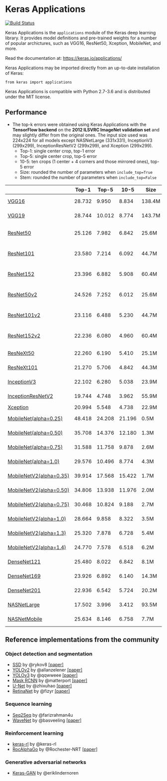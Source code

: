 # Keras Applications

[![Build Status](https://travis-ci.org/keras-team/keras-applications.svg?branch=master)](https://travis-ci.org/keras-team/keras-applications)

Keras Applications is the `applications` module of
the Keras deep learning library.
It provides model definitions and pre-trained weights for a number
of popular archictures, such as VGG16, ResNet50, Xception, MobileNet, and more.

Read the documentation at: https://keras.io/applications/

Keras Applications may be imported directly
from an up-to-date installation of Keras:

```
from keras import applications
```

Keras Applications is compatible with Python 2.7-3.6
and is distributed under the MIT license.

## Performance

- The top-k errors were obtained using Keras Applications with the **TensorFlow backend** on the **2012 ILSVRC ImageNet validation set** and may slightly differ from the original ones.
The input size used was 224x224 for all models except NASNetLarge (331x331), InceptionV3 (299x299), InceptionResNetV2 (299x299), and Xception (299x299).
  * Top-1: single center crop, top-1 error
  * Top-5: single center crop, top-5 error
  * 10-5: ten crops (1 center + 4 corners and those mirrored ones), top-5 error
  * Size: rounded the number of parameters when `include_top=True`
  * Stem: rounded the number of parameters when `include_top=False`

|                                                                | Top-1       | Top-5       | 10-5        | Size   | Stem   | References                                  |
|----------------------------------------------------------------|-------------|-------------|-------------|--------|--------|---------------------------------------------|
| [VGG16](keras_applications/vgg16.py)                           | 28.732      | 9.950       | 8.834       | 138.4M | 14.7M  | [[paper]](https://arxiv.org/abs/1409.1556) [[tf-models]](https://github.com/tensorflow/models/blob/master/research/slim/nets/vgg.py) |
| [VGG19](keras_applications/vgg19.py)                           | 28.744      | 10.012      | 8.774       | 143.7M | 20.0M  | [[paper]](https://arxiv.org/abs/1409.1556) [[tf-models]](https://github.com/tensorflow/models/blob/master/research/slim/nets/vgg.py) |
| [ResNet50](keras_applications/resnet.py)                       | 25.126      | 7.982       | 6.842       | 25.6M  | 23.6M  | [[paper]](https://arxiv.org/abs/1512.03385) [[tf-models]](https://github.com/tensorflow/models/blob/master/research/slim/nets/resnet_v1.py) [[torch]](https://github.com/facebook/fb.resnet.torch/blob/master/models/resnet.lua) |
| [ResNet101](keras_applications/resnet.py)                      | 23.580      | 7.214       | 6.092       | 44.7M  | 42.7M  | [[paper]](https://arxiv.org/abs/1512.03385) [[tf-models]](https://github.com/tensorflow/models/blob/master/research/slim/nets/resnet_v1.py) [[torch]](https://github.com/facebook/fb.resnet.torch/blob/master/models/resnet.lua) |
| [ResNet152](keras_applications/resnet.py)                      | 23.396      | 6.882       | 5.908       | 60.4M  | 58.4M  | [[paper]](https://arxiv.org/abs/1512.03385) [[tf-models]](https://github.com/tensorflow/models/blob/master/research/slim/nets/resnet_v1.py) [[torch]](https://github.com/facebook/fb.resnet.torch/blob/master/models/resnet.lua) |
| [ResNet50v2](keras_applications/resnet_v2.py)                  | 24.526      | 7.252       | 6.012       | 25.6M  | 23.6M  | [[paper]](https://arxiv.org/abs/1603.05027) [[tf-models]](https://github.com/tensorflow/models/blob/master/research/slim/nets/resnet_v2.py) [[torch]](https://github.com/facebook/fb.resnet.torch/blob/master/models/preresnet.lua) |
| [ResNet101v2](keras_applications/resnet_v2.py)                 | 23.116      | 6.488       | 5.230       | 44.7M  | 42.6M  | [[paper]](https://arxiv.org/abs/1603.05027) [[tf-models]](https://github.com/tensorflow/models/blob/master/research/slim/nets/resnet_v2.py) [[torch]](https://github.com/facebook/fb.resnet.torch/blob/master/models/preresnet.lua) |
| [ResNet152v2](keras_applications/resnet_v2.py)                 | 22.236      | 6.080       | 4.960       | 60.4M  | 58.3M  | [[paper]](https://arxiv.org/abs/1603.05027) [[tf-models]](https://github.com/tensorflow/models/blob/master/research/slim/nets/resnet_v2.py) [[torch]](https://github.com/facebook/fb.resnet.torch/blob/master/models/preresnet.lua) |
| [ResNeXt50](keras_applications/resnext.py)                     | 22.260      | 6.190       | 5.410       | 25.1M  | 23.0M  | [[paper]](https://arxiv.org/abs/1611.05431) [[torch]](https://github.com/facebookresearch/ResNeXt/blob/master/models/resnext.lua) |
| [ResNeXt101](keras_applications/resnext.py)                    | 21.270      | 5.706       | 4.842       | 44.3M  | 42.3M  | [[paper]](https://arxiv.org/abs/1611.05431) [[torch]](https://github.com/facebookresearch/ResNeXt/blob/master/models/resnext.lua) |
| [InceptionV3](keras_applications/inception_v3.py)              | 22.102      | 6.280       | 5.038       | 23.9M  | 21.8M  | [[paper]](https://arxiv.org/abs/1512.00567) [[tf-models]](https://github.com/tensorflow/models/blob/master/research/slim/nets/inception_v3.py) |
| [InceptionResNetV2](keras_applications/inception_resnet_v2.py) | 19.744      | 4.748       | 3.962       | 55.9M  | 54.3M  | [[paper]](https://arxiv.org/abs/1602.07261) [[tf-models]](https://github.com/tensorflow/models/blob/master/research/slim/nets/inception_resnet_v2.py) |
| [Xception](keras_applications/xception.py)                     | 20.994      | 5.548       | 4.738       | 22.9M  | 20.9M  | [[paper]](https://arxiv.org/abs/1610.02357) |
| [MobileNet(alpha=0.25)](keras_applications/mobilenet.py)       | 48.418      | 24.208      | 21.196      | 0.5M   | 0.2M   | [[paper]](https://arxiv.org/abs/1704.04861) [[tf-models]](https://github.com/tensorflow/models/blob/master/research/slim/nets/mobilenet_v1.py) |
| [MobileNet(alpha=0.50)](keras_applications/mobilenet.py)       | 35.708      | 14.376      | 12.180      | 1.3M   | 0.8M   | [[paper]](https://arxiv.org/abs/1704.04861) [[tf-models]](https://github.com/tensorflow/models/blob/master/research/slim/nets/mobilenet_v1.py) |
| [MobileNet(alpha=0.75)](keras_applications/mobilenet.py)       | 31.588      | 11.758      | 9.878       | 2.6M   | 1.8M   | [[paper]](https://arxiv.org/abs/1704.04861) [[tf-models]](https://github.com/tensorflow/models/blob/master/research/slim/nets/mobilenet_v1.py) |
| [MobileNet(alpha=1.0)](keras_applications/mobilenet.py)        | 29.576      | 10.496      | 8.774       | 4.3M   | 3.2M   | [[paper]](https://arxiv.org/abs/1704.04861) [[tf-models]](https://github.com/tensorflow/models/blob/master/research/slim/nets/mobilenet_v1.py) |
| [MobileNetV2(alpha=0.35)](keras_applications/mobilenet_v2.py)  | 39.914      | 17.568      | 15.422      | 1.7M   | 0.4M   | [[paper]](https://arxiv.org/abs/1801.04381) [[tf-models]](https://github.com/tensorflow/models/blob/master/research/slim/nets/mobilenet/mobilenet_v2.py) |
| [MobileNetV2(alpha=0.50)](keras_applications/mobilenet_v2.py)  | 34.806      | 13.938      | 11.976      | 2.0M   | 0.7M   | [[paper]](https://arxiv.org/abs/1801.04381) [[tf-models]](https://github.com/tensorflow/models/blob/master/research/slim/nets/mobilenet/mobilenet_v2.py) |
| [MobileNetV2(alpha=0.75)](keras_applications/mobilenet_v2.py)  | 30.468      | 10.824      | 9.188       | 2.7M   | 1.4M   | [[paper]](https://arxiv.org/abs/1801.04381) [[tf-models]](https://github.com/tensorflow/models/blob/master/research/slim/nets/mobilenet/mobilenet_v2.py) |
| [MobileNetV2(alpha=1.0)](keras_applications/mobilenet_v2.py)   | 28.664      | 9.858       | 8.322       | 3.5M   | 2.3M   | [[paper]](https://arxiv.org/abs/1801.04381) [[tf-models]](https://github.com/tensorflow/models/blob/master/research/slim/nets/mobilenet/mobilenet_v2.py) |
| [MobileNetV2(alpha=1.3)](keras_applications/mobilenet_v2.py)   | 25.320      | 7.878       | 6.728       | 5.4M   | 3.8M   | [[paper]](https://arxiv.org/abs/1801.04381) [[tf-models]](https://github.com/tensorflow/models/blob/master/research/slim/nets/mobilenet/mobilenet_v2.py) |
| [MobileNetV2(alpha=1.4)](keras_applications/mobilenet_v2.py)   | 24.770      | 7.578       | 6.518       | 6.2M   | 4.4M   | [[paper]](https://arxiv.org/abs/1801.04381) [[tf-models]](https://github.com/tensorflow/models/blob/master/research/slim/nets/mobilenet/mobilenet_v2.py) |
| [DenseNet121](keras_applications/densenet.py)                  | 25.480      | 8.022       | 6.842       | 8.1M   | 7.0M   | [[paper]](https://arxiv.org/abs/1608.06993) [[torch]](https://github.com/liuzhuang13/DenseNet/blob/master/models/densenet.lua) |
| [DenseNet169](keras_applications/densenet.py)                  | 23.926      | 6.892       | 6.140       | 14.3M  | 12.6M  | [[paper]](https://arxiv.org/abs/1608.06993) [[torch]](https://github.com/liuzhuang13/DenseNet/blob/master/models/densenet.lua) |
| [DenseNet201](keras_applications/densenet.py)                  | 22.936      | 6.542       | 5.724       | 20.2M  | 18.3M  | [[paper]](https://arxiv.org/abs/1608.06993) [[torch]](https://github.com/liuzhuang13/DenseNet/blob/master/models/densenet.lua) |
| [NASNetLarge](keras_applications/nasnet.py)                    | 17.502      | 3.996       | 3.412       | 93.5M  | 84.9M  | [[paper]](https://arxiv.org/abs/1707.07012) [[tf-models]](https://github.com/tensorflow/models/blob/master/research/slim/nets/nasnet/nasnet.py) |
| [NASNetMobile](keras_applications/nasnet.py)                   | 25.634      | 8.146       | 6.758       | 7.7M   | 4.3M   | [[paper]](https://arxiv.org/abs/1707.07012) [[tf-models]](https://github.com/tensorflow/models/blob/master/research/slim/nets/nasnet/nasnet.py) |


## Reference implementations from the community

### Object detection and segmentation

- [SSD](https://github.com/rykov8/ssd_keras) by @rykov8 [[paper]](https://arxiv.org/abs/1512.02325)
- [YOLOv2](https://github.com/allanzelener/YAD2K) by @allanzelener [[paper]](https://arxiv.org/abs/1612.08242)
- [YOLOv3](https://github.com/qqwweee/keras-yolo3) by @qqwweee [[paper]](https://pjreddie.com/media/files/papers/YOLOv3.pdf)
- [Mask RCNN](https://github.com/matterport/Mask_RCNN) by @matterport [[paper]](https://arxiv.org/abs/1703.06870)
- [U-Net](https://github.com/zhixuhao/unet) by @zhixuhao [[paper]](https://arxiv.org/abs/1505.04597)
- [RetinaNet](https://github.com/fizyr/keras-retinanet) by @fizyr [[paper]](https://arxiv.org/abs/1708.02002)

### Sequence learning

- [Seq2Seq](https://github.com/farizrahman4u/seq2seq) by @farizrahman4u
- [WaveNet](https://github.com/basveeling/wavenet) by @basveeling [[paper]](https://arxiv.org/abs/1609.03499)

### Reinforcement learning

- [keras-rl](https://github.com/keras-rl/keras-rl) by @keras-rl
- [RocAlphaGo](https://github.com/Rochester-NRT/RocAlphaGo) by @Rochester-NRT [[paper]](https://doi.org/10.1038/nature16961)

### Generative adversarial networks

- [Keras-GAN](https://github.com/eriklindernoren/Keras-GAN) by @eriklindernoren
